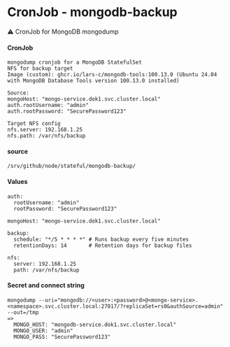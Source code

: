 # CronJob - mongodb-backup

⚠️ CronJob for MongoDB mongodump

#### CronJob
```console
mongodump cronjob for a MongoDB StatefulSet
NFS for backup target
Image (custom): ghcr.io/lars-c/mongodb-tools:100.13.0 (Ubuntu 24.04 with MongoDB Database Tools version 100.13.0 installed)

Source: 
mongoHost: "mongo-service.dok1.svc.cluster.local"
auth.rootUsername: "admin"
auth.rootPassword: "SecurePassword123"

Target NFS config
nfs.server: 192.168.1.25
nfs.path: /var/nfs/backup

```
#### source
```console
/srv/github/node/stateful/mongodb-backup/

```
#### Values
```console
auth:
  rootUsername: "admin"
  rootPassword: "SecurePassword123"

mongoHost: "mongo-service.dok1.svc.cluster.local"  

backup:
  schedule: "*/5 * * * *" # Runs backup every five minutes
  retentionDays: 14       # Retention days for backup files

nfs:
  server: 192.168.1.25
  path: /var/nfs/backup

```
#### Secret and connect string
```console
mongodump --uri="mongodb://<user>:<password>@<mongo-service>.<namespace>.svc.cluster.local:27017/?replicaSet=rs0&authSource=admin" --out=/tmp
=>
  MONGO_HOST: "mongodb-service.dok1.svc.cluster.local"
  MONGO_USER: "admin"
  MONGO_PASS: "SecurePassword123"

```



